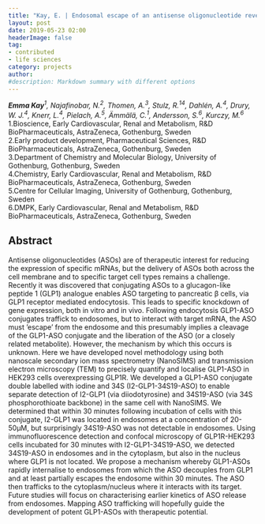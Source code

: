 ```yaml
---
title: "Kay, E. | Endosomal escape of an antisense oligonucleotide revealed by NanoSIMS and TEM"
layout: post
date: 2019-05-23 02:00
headerImage: false
tag:
- contributed
- life sciences
category: projects
author:
#description: Markdown summary with different options
---
```


_**Emma Kay**<sup>1</sup>, Najafinobar, N.<sup>2</sup>, Thomen, A.<sup>3</sup>, Stulz, R.<sup>14</sup>, Dahlén, A.<sup>4</sup>, Drury, W. J.<sup>4</sup>, Knerr, L.<sup>4</sup>, Pielach, A.<sup>5</sup>, Ämmälä, C.<sup>1</sup>, Andersson, S.<sup>6</sup>, Kurczy, M.<sup>6</sup>_<br/>
1.Bioscience, Early Cardiovascular, Renal and Metabolism, R&D BioPharmaceuticals, AstraZeneca, Gothenburg, Sweden <br/>
2.Early product development, Pharmaceutical Sciences, R&D BioPharmaceuticals, AstraZeneca, Gothenburg, Sweden <br/>
3.Department of Chemistry and Molecular Biology, University of Gothenburg, Gothenburg, Sweden <br/>
4.Chemistry, Early Cardiovascular, Renal and Metabolism, R&D BioPharmaceuticals, AstraZeneca, Gothenburg, Sweden <br/>
5.Centre for Cellular Imaging, University of Gothenburg, Gothenburg, Sweden <br/>
6.DMPK, Early Cardiovascular, Renal and Metabolism, R&D BioPharmaceuticals, AstraZeneca, Gothenburg, Sweden<br/>

## Abstract

Antisense oligonucleotides (ASOs) are of therapeutic interest for reducing the expression of specific mRNAs, but the delivery of ASOs both across the cell membrane and to specific target cell types remains a challenge. Recently it was discovered that conjugating ASOs to a glucagon-like peptide 1 (GLP1) analogue enables ASO targeting to pancreatic β cells, via GLP1 receptor mediated endocytosis. This leads to specific knockdown of gene expression, both in vitro and in vivo. Following endocytosis GLP1-ASO conjugates traffick to endosomes, but to interact with target mRNA, the ASO must ’escape’ from the endosome and this presumably implies a cleavage of the GLP1-ASO conjugate and the liberation of the ASO (or a closely related metabolite). However, the mechanism by which this occurs is unknown. Here we have developed novel methodology using both nanoscale secondary ion mass spectrometry (NanoSIMS) and transmission electron microscopy (TEM) to precisely quantify and localise GLP1-ASO in HEK293 cells overexpressing GLP1R. We developed a GLP1-ASO conjugate double labelled with iodine and 34S (I2-GLP1-34S19-ASO) to enable separate detection of I2-GLP1 (via diiodotyrosine) and 34S19-ASO (via 34S phosphorothioate backbone) in the same cell with NanoSIMS. We determined that within 30 minutes following incubation of cells with this conjugate, I2-GLP1 was located in endosomes at a concentration of 20-50µM, but surprisingly 34S19-ASO was not detectable in endosomes. Using immunofluorescence detection and confocal microscopy of GLP1R-HEK293 cells incubated for 30 minutes with I2-GLP1-34S19-ASO, we detected 34S19-ASO in endosomes and in the cytoplasm, but also in the nucleus where GLP1 is not located. We propose a mechanism whereby GLP1-ASOs rapidly internalise to endosomes from which the ASO decouples from GLP1 and at least partially escapes the endosome within 30 minutes. The ASO then trafficks to the cytoplasm/nucleus where it interacts with its target. Future studies will focus on characterising earlier kinetics of ASO release from endosomes.  Mapping ASO trafficking will hopefully guide the development of potent GLP1-ASOs with therapeutic potential. <br/>
